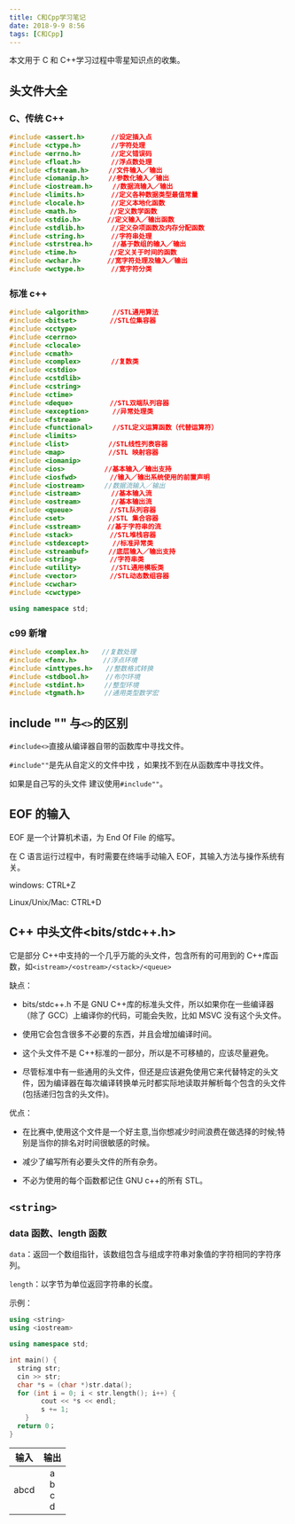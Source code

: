 ```yaml
---
title: C和Cpp学习笔记
date: 2018-9-9 8:56
tags: [C和Cpp]
---
```


<CreateTime/>
<TagLinks />

本文用于 C 和 C++学习过程中零星知识点的收集。

## 头文件大全

### C、传统 C++

```cpp
#include <assert.h>　　　　//设定插入点
#include <ctype.h>　　　　 //字符处理
#include <errno.h>　　　　 //定义错误码
#include <float.h>　　　　 //浮点数处理
#include <fstream.h>　　　//文件输入／输出
#include <iomanip.h>　　　//参数化输入／输出
#include <iostream.h>　　　//数据流输入／输出
#include <limits.h>　　　　//定义各种数据类型最值常量
#include <locale.h>　　　　//定义本地化函数
#include <math.h>　　　　　//定义数学函数
#include <stdio.h>　　　　//定义输入／输出函数
#include <stdlib.h>　　　　//定义杂项函数及内存分配函数
#include <string.h>　　　　//字符串处理
#include <strstrea.h>　　　//基于数组的输入／输出
#include <time.h>　　　　　//定义关于时间的函数
#include <wchar.h>　　　　//宽字符处理及输入／输出
#include <wctype.h>　　　　//宽字符分类
```

### 标准 c++

```cpp
#include <algorithm>　　　 //STL通用算法
#include <bitset>　　　　　//STL位集容器
#include <cctype>
#include <cerrno>
#include <clocale>
#include <cmath>
#include <complex>　　　　 //复数类
#include <cstdio>
#include <cstdlib>
#include <cstring>
#include <ctime>
#include <deque>　　　　　 //STL双端队列容器
#include <exception>　　　 //异常处理类
#include <fstream>
#include <functional>　　　//STL定义运算函数（代替运算符）
#include <limits>
#include <list>　　　　　　//STL线性列表容器
#include <map>　　　　　　 //STL 映射容器
#include <iomanip>
#include <ios>　　　　　　//基本输入／输出支持
#include <iosfwd>　　　　　//输入／输出系统使用的前置声明
#include <iostream>     //数据流输入／输出
#include <istream>　　　　 //基本输入流
#include <ostream>　　　　 //基本输出流
#include <queue>　　　　　 //STL队列容器
#include <set>　　　　　　 //STL 集合容器
#include <sstream>　　　　//基于字符串的流
#include <stack>　　　　　 //STL堆栈容器　　　　
#include <stdexcept>　　　 //标准异常类
#include <streambuf>　　　//底层输入／输出支持
#include <string>　　　　　//字符串类
#include <utility>　　　　 //STL通用模板类
#include <vector>　　　　　//STL动态数组容器
#include <cwchar>
#include <cwctype>

using namespace std;
```

### c99 新增

```c
#include <complex.h>　　//复数处理
#include <fenv.h>　　　　//浮点环境
#include <inttypes.h>　　//整数格式转换
#include <stdbool.h>　　 //布尔环境
#include <stdint.h>　　　//整型环境
#include <tgmath.h>　　　//通用类型数学宏
```

## include "" 与`<>`的区别

`#include<>`直接从编译器自带的函数库中寻找文件。

`#include""`是先从自定义的文件中找 ，如果找不到在从函数库中寻找文件。

如果是自己写的头文件 建议使用`#include""`。

## EOF 的输入

EOF 是一个计算机术语，为 End Of File 的缩写。

在 C 语言运行过程中，有时需要在终端手动输入 EOF，其输入方法与操作系统有关。

windows: CTRL+Z

Linux/Unix/Mac: CTRL+D

## C++ 中头文件<bits/stdc++.h>

它是部分 C++中支持的一个几乎万能的头文件，包含所有的可用到的 C++库函数，如`<istream>/<ostream>/<stack>/<queue>`

缺点：

- bits/stdc++.h 不是 GNU C++库的标准头文件，所以如果你在一些编译器（除了 GCC）上编译你的代码，可能会失败，比如 MSVC 没有这个头文件。

- 使用它会包含很多不必要的东西，并且会增加编译时间。

- 这个头文件不是 C++标准的一部分，所以是不可移植的，应该尽量避免。

- 尽管标准中有一些通用的头文件，但还是应该避免使用它来代替特定的头文件，因为编译器在每次编译转换单元时都实际地读取并解析每个包含的头文件(包括递归包含的头文件)。

优点：

- 在比赛中,使用这个文件是一个好主意,当你想减少时间浪费在做选择的时候;特别是当你的排名对时间很敏感的时候。

- 减少了编写所有必要头文件的所有杂务。

- 不必为使用的每个函数都记住 GNU c++的所有 STL。

## `<string>`

### data 函数、length 函数

`data`：返回一个数组指针，该数组包含与组成字符串对象值的字符相同的字符序列。

`length`：以字节为单位返回字符串的长度。

示例：

```cpp
using <string>
using <iostream>

using namespace std;

int main() {
  string str;
  cin >> str;
  char *s = (char *)str.data();
  for (int i = 0; i < str.length(); i++) {
		cout << *s << endl;
		s += 1;
	}
  return 0；
}
```

| 输入 |       输出       |
| :--: | :--------------: |
| abcd | a<br>b<br>c<br>d |
